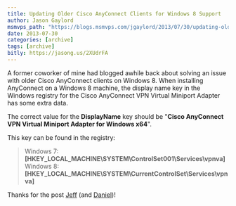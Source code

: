 ```yaml
---
title: Updating Older Cisco AnyConnect Clients for Windows 8 Support
author: Jason Gaylord
msmvps_path: "https://blogs.msmvps.com/jgaylord/2013/07/30/updating-older-cisco-anyconnect-clients-for-windows-8-support/"
date: 2013-07-30
categories: [archive]
tags: [archive]
bitly: https://jasong.us/2XUdrFA
---
```


A former coworker of mine had blogged awhile back about solving an issue with older Cisco AnyConnect clients on Windows 8. When installing AnyConnect on a Windows 8 machine, the display name key in the Windows registry for the Cisco AnyConnect VPN Virtual Miniport Adapter has some extra data.

The correct value for the **DisplayName** key should be "**Cisco AnyConnect VPN Virtual Miniport Adapter for Windows x64**".

This key can be found in the registry:

> Windows 7: **\[HKEY\_LOCAL\_MACHINE\\SYSTEM\\ControlSet001\\Services\\vpnva\]**
> Windows 8: **\[HKEY\_LOCAL\_MACHINE\\SYSTEM\\CurrentControlSet\\Services\\vpnva\]**

Thanks for the post [Jeff](http://jasong.us/xZRW5C) (and [](http://blog.lyncgeek.com/2012/03/windows-8-cisco-anyconnect-vpn-client.html)[Daniel](http://jasong.us/1cl3bbO))!